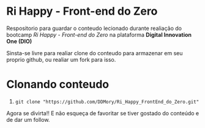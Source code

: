 # Ri Happy - Front-end do Zero

Respositorio para guardar o conteudo lecionado durante realiação do bootcamp *Ri Happy - Front-end do Zero* na plataforma **Digital Innovation One (DIO)**

Sinsta-se livre para realiar clone do conteudo para armazenar em seu proprio github, ou realiar um fork para isso.

# Clonando conteudo

1. `git clone "https://github.com/DDMory/Ri_Happy_FrontEnd_do_Zero.git"`


Agora se divirta!!
E não esqueça de favoritar se tiver gostado do conteúdo e de dar um follow.